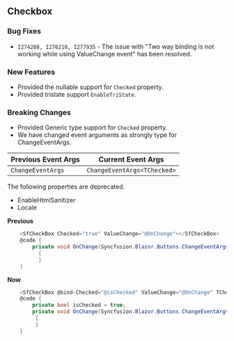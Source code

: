 ##  Checkbox

###    Bug Fixes

- `I274288, I276210, I277935` - The issue with "Two way binding is not working while using ValueChange event" has been resolved.

###    New Features

- Provided the nullable support for `Checked` property.
- Provided tristate support `EnableTriState`.

###    Breaking Changes

- Provided Generic type support for `Checked` property.
- We have changed event arguments as strongly type for ChangeEventArgs<TChecked>.

Previous Event Args | Current Event Args
-----|-----
`ChangeEventArgs` | `ChangeEventArgs<TChecked>`


The following properties are deprecated.

- EnableHtmlSanitizer
- Locale

**Previous**

```csharp
    <SfCheckBox Checked="true" ValueChange="@OnChange"></SfCheckBox>
    @code {
        private void OnChange(Syncfusion.Blazor.Buttons.ChangeEventArgs args)
          {
          }
    }
```

**Now**

```csharp
    <SfCheckBox @bind-Checked="@isChecked" ValueChange="@OnChange" TChecked="bool"></SfCheckBox>
    @code {
        private bool isChecked = true;
        private void OnChange(Syncfusion.Blazor.Buttons.ChangeEventArgs<bool> args)
         {
         }
    }
```
